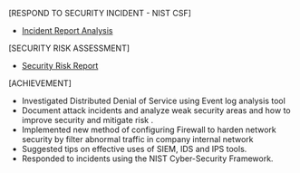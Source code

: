 [RESPOND TO SECURITY INCIDENT - NIST CSF]
  - [Incident Report Analysis](https://docs.google.com/document/d/1DoKxqOfpebZE6m6A7kgnnPiyhiAJMAzRF9f7FKLs2LY/edit?usp=drive_link)

[SECURITY RISK ASSESSMENT]
  - [Security Risk Report](https://docs.google.com/document/d/19t7RyPSw7FxaJzRMYzmlS268pyK2SzCsGwzJbedc7g0/edit?usp=drive_link&resourcekey=0-XpBj-atdelpNO5cnRgLHtQ)

[ACHIEVEMENT]
 - Investigated Distributed Denial of Service using Event log analysis tool
 - Document attack incidents and analyze weak security areas and how to improve security and mitigate risk .
 - Implemented new method of configuring Firewall to harden network security by filter abnormal traffic in company internal network
 - Suggested tips on effective uses of SIEM, IDS and IPS tools.
 - Responded to incidents using the NIST Cyber-Security Framework.

